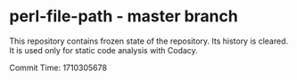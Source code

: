 # perl-file-path - master branch

This repository contains frozen state of the repository.
Its history is cleared. It is used only for static code
analysis with Codacy.

Commit Time: 1710305678